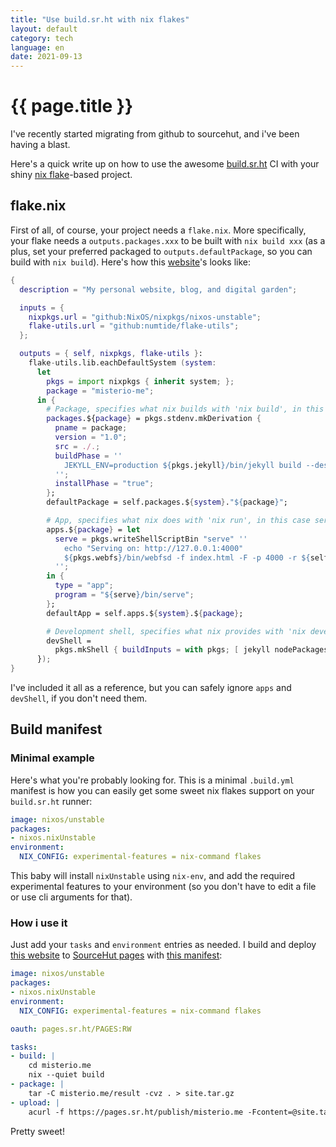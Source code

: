 ```yaml
---
title: "Use build.sr.ht with nix flakes"
layout: default
category: tech
language: en
date: 2021-09-13
---
```


# {{ page.title }}

I've recently started migrating from github to sourcehut, and i've been having a blast.

Here's a quick write up on how to use the awesome [build.sr.ht](https://build.sr.ht) CI with your shiny [nix flake](https://nixos.wiki/wiki/Flakes)-based project.

## flake.nix
First of all, of course, your project needs a `flake.nix`. More specifically, your flake needs a `outputs.packages.xxx` to be built with `nix build xxx` (as a plus, set your preferred packaged to `outputs.defaultPackage`, so you can build with `nix build`). Here's how this [website](https://sr.ht/~misterio/misterio.me)'s looks like:
```nix
{
  description = "My personal website, blog, and digital garden";

  inputs = {
    nixpkgs.url = "github:NixOS/nixpkgs/nixos-unstable";
    flake-utils.url = "github:numtide/flake-utils";
  };

  outputs = { self, nixpkgs, flake-utils }:
    flake-utils.lib.eachDefaultSystem (system:
      let 
        pkgs = import nixpkgs { inherit system; };
        package = "misterio-me";
      in {
        # Package, specifies what nix builds with 'nix build', in this case builds the website with jekyll
        packages.${package} = pkgs.stdenv.mkDerivation {
          pname = package;
          version = "1.0";
          src = ./.;
          buildPhase = ''
            JEKYLL_ENV=production ${pkgs.jekyll}/bin/jekyll build --destination $out
          '';
          installPhase = "true";
        };
        defaultPackage = self.packages.${system}."${package}";

        # App, specifies what nix does with 'nix run', in this case serves up the website
        apps.${package} = let
          serve = pkgs.writeShellScriptBin "serve" ''
            echo "Serving on: http://127.0.0.1:4000"
            ${pkgs.webfs}/bin/webfsd -f index.html -F -p 4000 -r ${self.packages.${system}.${package}}
          '';
        in {
          type = "app";
          program = "${serve}/bin/serve";
        };
        defaultApp = self.apps.${system}.${package};

        # Development shell, specifies what nix provides with 'nix develop'
        devShell =
          pkgs.mkShell { buildInputs = with pkgs; [ jekyll nodePackages.prettier sass scss-lint ]; };
      });
}
```

I've included it all as a reference, but you can safely ignore `apps` and `devShell`, if you don't need them.

## Build manifest

### Minimal example
Here's what you're probably looking for. This is a minimal `.build.yml` manifest is how you can easily get some sweet nix flakes support on your `build.sr.ht` runner:
```yml
image: nixos/unstable
packages:
- nixos.nixUnstable
environment:
  NIX_CONFIG: experimental-features = nix-command flakes
```
This baby will install `nixUnstable` using `nix-env`, and add the required experimental features to your environment (so you don't have to edit a file or use cli arguments for that).

### How i use it

Just add your `tasks` and `environment` entries as needed. I build and deploy [this website](https://git.sr.ht/~misterio/misterio.me/) to [SourceHut pages](https://srht.site) with [this manifest](https://git.sr.ht/~misterio/misterio.me/tree/main/item/.build.yml):
```yml
image: nixos/unstable
packages:
- nixos.nixUnstable
environment:
  NIX_CONFIG: experimental-features = nix-command flakes

oauth: pages.sr.ht/PAGES:RW

tasks:
- build: |
    cd misterio.me
    nix --quiet build
- package: |
    tar -C misterio.me/result -cvz . > site.tar.gz
- upload: |
    acurl -f https://pages.sr.ht/publish/misterio.me -Fcontent=@site.tar.gz
```

Pretty sweet!
